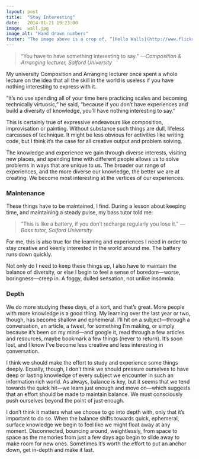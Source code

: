 ```yaml
---
layout: post
title:  "Stay Interesting"
date:   2014-01-21 19:23:00
image:  wall.jpg
image_alt: "Hand drawn numbers"
footer: "The image above is a crop of, “[Hello Walls](http://www.flickr.com/photos/orangegreenblue/9087971130/),” which is copyright (c) 2013 [Kat N.L.M.](http://www.flickr.com/photos/orangegreenblue/) and made available under a [CC Attribution-NonCommercial 2.0 Generic license](http://creativecommons.org/licenses/by-nc/2.0/)"
---
```


> “You have to have something interesting to say.”
> <cite>—Composition & Arranging lecturer, Salford University</cite>

My university Composition and Arranging lecturer once spent a whole lecture on the idea that all the skill in the world is useless if you have nothing interesting to express with it.

“It’s no use spending all of your time here practicing scales and becoming technically virtuosic,” he said, “because if you don’t have experiences and build a diversity of knowledge, you’ll have nothing interesting to say.”

This is certainly true of expressive endeavours like composition, improvisation or painting. Without substance such things are dull, lifeless carcasses of technique. It might be less obvious for activities like writing code, but I think it’s the case for all creative output and problem solving.

The knowledge and experience we gain through diverse interests, visiting new places, and spending time with different people allows us to solve problems in ways that are unique to us. The broader our range of experiences, and the more diverse our knowledge, the better we are at creating. We become most interesting at the vertices of our experiences.

### Maintenance

These things have to be maintained, I find. During a lesson about keeping time, and maintaining a steady pulse, my bass tutor told me:

> “This is like a battery, if you don’t recharge regularly you lose it.”
> <cite>—Bass tutor, Salford University</cite>

For me, this is also true for the learning and experiences I need in order to stay creative and keenly interested in the world around me. The battery runs down quickly. 

Not only do I need to keep these things up, I also have to maintain the balance of diversity, or else I begin to feel a sense of boredom—worse, boringness—creep in. A foggy, dulled sensation, not unlike insomnia. 

### Depth

We do more studying these days, of a sort, and that’s great. More people with more knowledge is a good thing. My learning over the last year or two, though, has become shallow and ephemeral. I’ll hit on a subject—through a conversation, an article, a tweet, for something I’m making, or simply because it’s been on my mind—and google it, read through a few articles and resources, maybe bookmark a few things (never to return). It’s soon lost, and I know I’ve become less creative and less interesting in conversation.

I think we should make the effort to study and experience some things deeply. Equally, though, I don’t think we should pressure ourselves to have deep or lasting knowledge of every subject we encounter in such an information rich world. As always, balance is key, but it seems that we tend towards the quick hit—we learn just enough and move on—which suggests that an effort should be made to maintain balance. We must consciously push ourselves beyond the point of just enough.

I don’t think it matters what we choose to go into depth with, only that it’s important to do so. When the balance shifts towards quick, ephemeral, surface knowledge we begin to feel like we might float away at any moment. Disconnected, bouncing around, weightlessly, from space to space as the memories from just a few days ago begin to slide away to make room for new ones. Sometimes it’s worth the effort to put an anchor down, get in-depth and make it last.